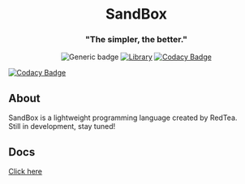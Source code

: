 <h1 align="center">SandBox</h1>
<h3 align="center">"The simpler, the better."</h3>
<div align="center">
  
![Generic badge](https://img.shields.io/badge/Version-0.1.0-blue.svg)  [![Library](https://img.shields.io/badge/Library-ANTLR4-blueviolet)](https://www.antlr.org/) [![Codacy Badge](https://app.codacy.com/project/badge/Grade/c637f71ed86f489e8100ce9dc6f04e45)](https://www.codacy.com/gh/redteadeveloper/SandBox/dashboard?utm_source=github.com&amp;utm_medium=referral&amp;utm_content=redteadeveloper/SandBox&amp;utm_campaign=Badge_Grade)

</div>

[![Codacy Badge](https://api.codacy.com/project/badge/Grade/540f1324a5b049319373c10392056171)](https://app.codacy.com/gh/redteadeveloper/SandBox?utm_source=github.com&utm_medium=referral&utm_content=redteadeveloper/SandBox&utm_campaign=Badge_Grade_Settings)

## About
SandBox is a lightweight programming language created by RedTea. \
Still in development, stay tuned!

## Docs
[Click here](https://github.com/redteadeveloper/SandBox/tree/main/docs)
